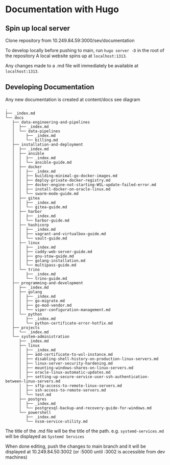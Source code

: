 # Documentation with Hugo

## Spin up local server
Clone repository from 10.249.84.59:3000/sev/documentation

To develop locally before pushing to main, run `hugo server -D` in the root of the repository
A local website spins up at `localhost:1313`.

Any changes made to a .md file will immediately be available at `localhost:1313`.

## Developing Documentation
Any new documentation is created at content/docs 
see diagram
```
.
├── _index.md
└── docs
   ├── data-engineering-and-pipelines
   │  ├── _index.md
   │  └── data-pipelines
   │     ├── _index.md
   │     └── billing.md
   ├── installation-and-deployment
   │  ├── _index.md
   │  ├── ansible
   │  │  ├── _index.md
   │  │  └── ansible-guide.md
   │  ├── docker
   │  │  ├── _index.md
   │  │  ├── building-minimal-go-docker-images.md
   │  │  ├── deploy-private-docker-registry.md
   │  │  ├── docker-engine-not-starting-WSL-update-failed-error.md
   │  │  ├── install-docker-on-oracle-linux.md
   │  │  └── swarm-mode-guide.md
   │  ├── gitea
   │  │  ├── _index.md
   │  │  └── gitea-guide.md
   │  ├── harbor
   │  │  ├── _index.md
   │  │  └── harbor-guide.md
   │  ├── hashicorp
   │  │  ├── _index.md
   │  │  ├── vagrant-and-virtualbox-guide.md
   │  │  └── vault-guide.md
   │  ├── linux
   │  │  ├── _index.md
   │  │  ├── caddy-web-server-guide.md
   │  │  ├── gnu-stow-guide.md
   │  │  ├── golang-installation.md
   │  │  └── multipass-guide.md
   │  └── trino
   │     ├── _index.md
   │     └── trino-guide.md
   ├── programming-and-development
   │  ├── _index.md
   │  ├── golang
   │  │  ├── _index.md
   │  │  ├── go-migrate.md
   │  │  ├── go-mod-vendor.md
   │  │  └── viper-configuration-management.md
   │  └── python
   │     ├── _index.md
   │     └── python-certificate-error-hotfix.md
   ├── projects
   │  └── _index.md
   └── system-administration
      ├── _index.md
      ├── linux
      │  ├── _index.md
      │  ├── add-certificate-to-wsl-instance.md
      │  ├── disabling-shell-history-on-production-linux-servers.md
      │  ├── linux-server-security-hardening.md
      │  ├── mounting-windows-shares-on-linux-servers.md
      │  ├── oracle-linux-automatic-updates.md
      │  ├── setting-up-secure-service-user-ssh-authentication-between-linux-servers.md
      │  ├── sftp-access-to-remote-linux-servers.md
      │  ├── ssh-access-to-remote-servers.md
      │  └── test.md
      ├── postgres
      │  ├── _index.md
      │  └── postgresql-backup-and-recovery-guide-for-windows.md
      └── powershell
         ├── _index.md
         └── nssm-service-utility.md
```

The title of the .md file will be the title of the path. e.g. `systemd-services.md` will be displayed as `Systemd Services`

When done editing, push the changes to main branch and it will be displayed at 10.249.84.50:3002 (or :5000 until :3002 is accessible from dev machines) 

